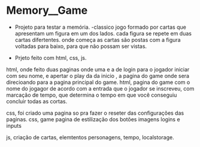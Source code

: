 # Memory__Game

- Projeto para testar a memória.
-classico jogo formado por cartas que apresentam um figura em um dos lados. cada figura se repete em duas cartas difertentes. onde começa as cartas são postas com a figura voltadas para baixo, para que não possam ser vistas.

- Prjeto feito com html, css, js.

html, onde feito duas paginas onde uma e a de login para o jogador iniciar com seu nome, e apertar o play da da inicio , a pagina do game onde sera direcioando para a pagina principal do game.
html, pagina do game com o nome do jogagor de acordo com a entrada que o jogador se inscreveu, com marcação de tempo, que determina  o tempo em que você conseguiu concluir todas as cortas.

css, foi criado uma pagina so pra fazer o reseter das configurações das paginas.
css,  game pagina de estilização dos botões imagens logins e inputs

js,  criação de cartas, elemtentos  personagens,  tempo, localstorage.
